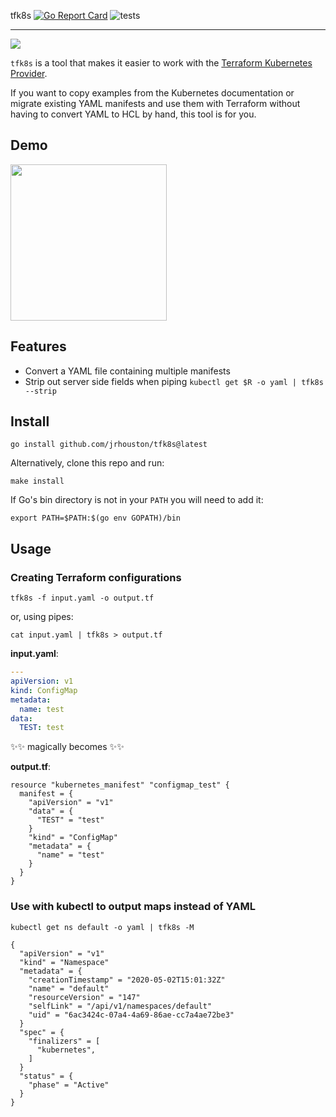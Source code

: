 tfk8s [![Go Report Card](https://goreportcard.com/badge/github.com/jrhouston/tfk8s)](https://goreportcard.com/report/github.com/jrhouston/tfk8s) ![tests](https://github.com/jrhouston/tfk8s/actions/workflows/test.yaml/badge.svg)

---

![](https://media.giphy.com/media/g8GfH3i5F0hby/giphy.gif)

`tfk8s` is a tool that makes it easier to work with the [Terraform Kubernetes Provider](https://github.com/hashicorp/terraform-provider-kubernetes-alpha).

If you want to copy examples from the Kubernetes documentation or migrate existing YAML manifests and use them with Terraform without having to convert YAML to HCL by hand, this tool is for you. 

## Demo 

[<img src="https://asciinema.org/a/jSmyAg4Ar6EcwKCTCXN8iAJM2.svg" width="250">](https://asciinema.org/a/jSmyAg4Ar6EcwKCTCXN8iAJM2)

## Features

- Convert a YAML file containing multiple manifests
- Strip out server side fields when piping `kubectl get $R -o yaml | tfk8s --strip`

## Install

```
go install github.com/jrhouston/tfk8s@latest
```

Alternatively, clone this repo and run:

```
make install
```

If Go's bin directory is not in your `PATH` you will need to add it:

```
export PATH=$PATH:$(go env GOPATH)/bin
```

## Usage

### Creating Terraform configurations

```
tfk8s -f input.yaml -o output.tf
```

or, using pipes: 
```
cat input.yaml | tfk8s > output.tf
```

**input.yaml**:
```yaml
---
apiVersion: v1
kind: ConfigMap
metadata:
  name: test
data:
  TEST: test
```

✨✨ magically becomes ✨✨

**output.tf**:
```hcl
resource "kubernetes_manifest" "configmap_test" {
  manifest = {
    "apiVersion" = "v1"
    "data" = {
      "TEST" = "test"
    }
    "kind" = "ConfigMap"
    "metadata" = {
      "name" = "test"
    }
  }
}
```

### Use with kubectl to output maps instead of YAML

```
kubectl get ns default -o yaml | tfk8s -M
```
```hcl
{
  "apiVersion" = "v1"
  "kind" = "Namespace"
  "metadata" = {
    "creationTimestamp" = "2020-05-02T15:01:32Z"
    "name" = "default"
    "resourceVersion" = "147"
    "selfLink" = "/api/v1/namespaces/default"
    "uid" = "6ac3424c-07a4-4a69-86ae-cc7a4ae72be3"
  }
  "spec" = {
    "finalizers" = [
      "kubernetes",
    ]
  }
  "status" = {
    "phase" = "Active"
  }
}
```
